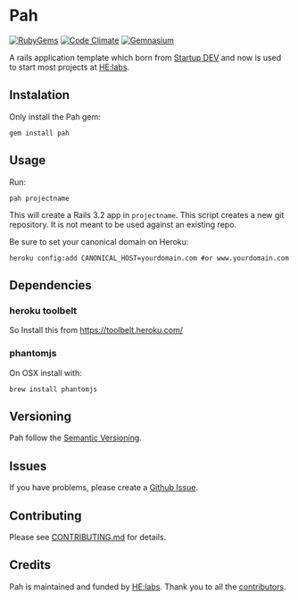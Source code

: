 # Pah
[![RubyGems][gem_version_badge]][ruby_gems]
[![Code Climate][code_climate_badge]][code_climate]
[![Gemnasium][gemnasium_badge]][gemnasium]

A rails application template which born from [Startup DEV][startupdev] and now is used to start most projects at [HE:labs][helabs].

## Instalation

Only install the Pah gem:

    gem install pah

## Usage

Run:

    pah projectname

This will create a Rails 3.2 app in `projectname`. This script creates a new git repository. It is not meant to be used against an existing repo.

Be sure to set your canonical domain on Heroku:
```shell
heroku config:add CANONICAL_HOST=yourdomain.com #or www.yourdomain.com
```

## Dependencies

### heroku toolbelt

So Install this from https://toolbelt.heroku.com/

### phantomjs

On OSX install with:

```shell
brew install phantomjs
```

## Versioning

Pah follow the [Semantic Versioning](http://semver.org/).

## Issues

If you have problems, please create a [Github Issue](https://github.com/Helabs/pah/issues).

## Contributing

Please see [CONTRIBUTING.md](https://github.com/Helabs/pah/blob/master/CONTRIBUTING.md) for details.

## Credits

Pah is maintained and funded by [HE:labs](http://helabs.com.br/opensource/).
Thank you to all the [contributors](https://github.com/Helabs/pah/graphs/contributors).

[startupdev]: http://startupdev.com.br
[helabs]: http://helabs.com.br
[gem_version_badge]: https://badge.fury.io/rb/pah.png
[ruby_gems]: http://rubygems.org/gems/pah
[code_climate]: https://codeclimate.com/github/Helabs/pah
[code_climate_badge]: https://codeclimate.com/github/Helabs/pah.png
[gemnasium]: https://gemnasium.com/Helabs/pah
[gemnasium_badge]: https://gemnasium.com/Helabs/pah.png

